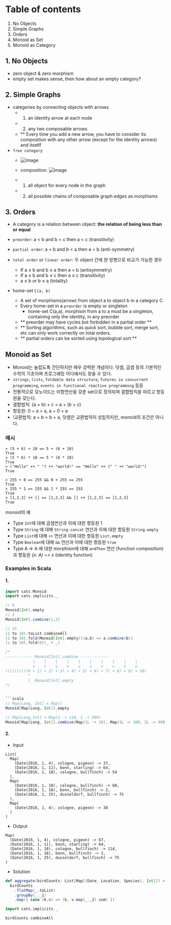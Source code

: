 # Table of contents
1. No Objects
2. Simple Graphs
3. Orders
4. Monoid as Set
5. Monoid as Category


## 1. No Objects
- zero object & zero morphism
- empty set makes sense, then how about an empty category?

## 2. Simple Graphs
- categories by connecting objects with arrows
  - 1. an identity arrow at each node
  - 2. any two composable arrows
  - ** Every time you add a new arrow, you have to consider its composition 
  with any other arrow (except for the identity arrows) and itsetlf
- `free category`
  - ![image](https://user-images.githubusercontent.com/13671946/71914103-39b50a00-31bc-11ea-9cc2-1b0e68e17246.png)
  - composition: ![image](https://user-images.githubusercontent.com/13671946/71914076-2ace5780-31bc-11ea-9748-f24665140117.png)

  - 1. all object for every node in the graph
  - 2. all possible chains of composable graph edges as morphisms

## 3. Orders
- A category is a relation between object: **the relation of being less than or equal**
- `preorder`: a < b and b < c then a < c (transitivity)
- `partial order`: a < b and b < a then a = b (anti-symmetry)
- `total order` or `linear order`: 두 object 간에 한 방향으로 비교가 가능한 경우
  - If a ≤ b and b ≤ a then a = b (antisymmetry)
  - If a ≤ b and b ≤ c then a ≤ c (transitivity)
  - a ≤ b or b ≤ a (totality)

- home-set `C(a, b)`
  - A set of morphisms(arrow) from object a to object b in a category C
  - Every home-set in a `preorder` is empty or singleton
    - home-set C(a,a), morphism from a to a must be a singleton, containing only the identity, in any preorder
  - ** preorder may have cycles but forbidden in a partial order **
  - ** Sorting algorithms, such as quick sort, bubble sort, merge sort, etc can only work correctly on total orders.
  - ** partial orders can be sorted using topological sort **

## Monoid as Set

- Monoid는 놀랍도록 간단하지만 매우 강력한 개념이다. 덧셈, 곱셈 등의 기본적인 수학의 기초이며 프로그래밍 어디에서도 찾을 수 있다. 
- `strings`, `lists`, `foldable data structure`, `futures in concurrent programming`, `events in functional reactive programming` 등등
- 전통적으로 모노이드는 이항연산을 갖춘 set으로 정의되며 결합법칙을 따르고 항등원을 갖는다.
- 결합법칙: (a + b) + c = a + (b + c) 
- 항등원: 0 + a = a, a + 0 = a 
- !교환법칙: a + b = b + a, 덧셈은 교환법칙이 성립하지만, monoid의 조건은 아니다.

### 예시
```
> (5 + 6) + 10 == 5 + (6 + 10)
True
> (5 * 6) * 10 == 5 * (6 * 10)
True
> ("Hello" ++ " ") ++ "world!" == "Hello" ++ (" " ++ "world!")
True

> 255 + 0 == 255 && 0 + 255 == 255
True
> 255 * 1 == 255 && 1 * 255 == 255
True
> [1,2,3] ++ [] == [1,2,3] && [] ++ [1,2,3] == [1,2,3]
True
```
monoid의 예
- Type `Int`에 대해 곱셈연산과 이에 대한 항등원 1
- Type `String` 에 대해 `String.concat` 연산과 이에 대한 항등원 `String.empty`
- Type `List`에 대해 `++` 연산과 이에 대한 항등원 `List.empty`
- Type `Boolean`에 대해 `&&` 연산과 이에 대한 항등원 `true`
- Type A => A 에 대한 morphism에 대해 `andThen` 연산 (function composition)과 항등원 _(x: A) => x_ (identity function)


### Examples in Scala

#### 1. 
```scala
import cats.Monoid
import cats.implicits._

// 0
Monoid[Int].empty
// 3
Monoid[Int].combine(1,2)

// 55
(1 to 10).toList.combineAll
(1 to 10).fold(Monoid[Int].empty)((a,b) => a.combine(b))
(1 to 10).fold(0)(_ + _)

/*
------------ Monoid[Int].combine -------------
            |    |    |    |    |    |    |    |    |    |
            v    v    v    v    v    v    v    v    v    v
((((((((((0 + 1) + 2) + 3) + 4) + 5) + 6) + 7) + 8) + 9) + 10)
          ^
          |_ Monoid[Int].empty
*/


```scala
// Map[Long, Int] = Map()
Monoid[Map[Long, Int]].empty

// Map[Long,Int] = Map(1 -> 110, 2 -> 999)
Monoid[Map[Long, Int]].combine(Map(1L -> 10), Map(1L -> 100, 2L -> 999))
```


#### 2.
- Input
```
List(
  Map(
    (Date(2016, 1, 4), cologne, pigeon) -> 37,
    (Date(2016, 1, 11), bonn, starling) -> 64,
    (Date(2016, 1, 18), cologne, bullfinch) -> 54
  ),
  Map(
    (Date(2016, 1, 18), cologne, bullfinch) -> 60,
    (Date(2016, 1, 18), bonn, bullfinch) -> 2,
    (Date(2016, 1, 25), dusseldorf, bullfinch) -> 75
  ),
  Map(
    (Date(2016, 1, 4), cologne, pigeon) -> 30
  )
)
```

- Output
```
Map(
  (Date(2016, 1, 4), cologne, pigeon) -> 67,
  (Date(2016, 1, 11), bonn, starling) -> 64,
  (Date(2016, 1, 18), cologne, bullfinch) -> 114,
  (Date(2016, 1, 18), bonn, bullfinch) -> 2,
  (Date(2016, 1, 25), dusseldorf, bullfinch) -> 75
)
```
- Solution
```scala
def aggregate(birdCounts: List[Map[(Date, Location, Species), Int]]) = 
  birdCounts
    .flatMap(_.toList)
    .groupBy(_._1)
    .map({ case (k,v) => (k, v.map(_._2).sum) })
```

```scala
import cats.implicits._

birdCounts.combineAll
```
